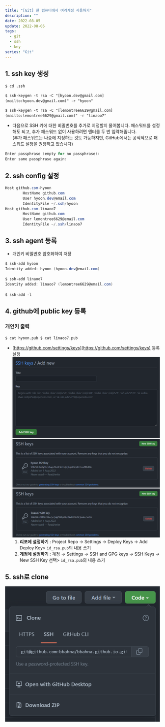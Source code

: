 ```yaml
---
title: "[Git] 한 컴퓨터에서 여러계정 사용하기"
description: ""
date: 2022-08-05
update: 2022-08-05
tags:
  - git
  - ssh
  - key
series: "Git"
---
```


## 1. ssh key 생성
`$ cd .ssh`

`$ ssh-keygen -t rsa -C "[hyoon.dev@gmail.com](mailto:hyoon.dev@gmail.com)" -r "hyoon"`

`$ ssh-keygen -t rsa -C "[lemontree6629@gmail.com](mailto:lemontree6629@gmail.com)" -r "linaoo7"`

- 다음으로 SSH 키에 대한 비밀번호를 추가로 지정할지 물어봅니다. 패스워드를 설정해도 되고, 추가 패스워드 없이 사용하려면 엔터를 두 번 입력해줍니다.<br/>
  (추가 패스워드는 나중에 지정하는 것도 가능하지만, GitHub에서는 공식적으로 패스워드 설정을 권장하고 있습니다)

```powershell
Enter passphrase (empty for no passphrase):
Enter same passphrase again:
```

## 2. ssh config 설정
```powershell
Host github.com-hyoon
        HostName github.com
        User hyoon.dev@email.com
        IdentityFile ~/.ssh/hyoon
Host github.com-linaoo7
        HostName github.com
        User lemontree6629@email.com
        IdentityFile ~/.ssh/linaoo7
```

## 3. ssh agent 등록
- 개인키 비밀번호 암호화하여 저장

```powershell
$ ssh-add hyoon
Identity added: hyoon (hyoon.dev@email.com)

$ ssh-add linaoo7
Identity added: linaoo7 (lemontree6629@email.com)

$ ssh-add -l
```

## 4. github에 public key 등록
### 개인키 출력
`$ cat hyoon.pub
 $ cat linaoo7.pub`
- [https://github.com/settings/keys](https://github.com/settings/keys) 등록설정
    ![add new key](git-ssh(1).png)
    ![ssh key (hyoon)](git-ssh(2).png)
    ![ssh key (linaoo7)](git-ssh(3).png)
  1. **리포에 설정하기** : Project Repo → Settings → Deploy Keys → Add Deploy Key> `id_rsa.pub`의 내용 쓰기
  2. **계정에 설정하기** : 계정 → Settings → SSH and GPG keys → SSH Keys → New SSH Key 선택> `id_rsa.pub`의 내용 쓰기

## 5. ssh로 clone
![repository-clone(ssh)](git-ssh(4).png)
